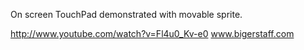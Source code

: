 On screen TouchPad demonstrated with movable sprite.

http://www.youtube.com/watch?v=Fl4u0_Kv-e0
www.bigerstaff.com